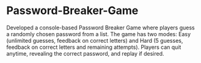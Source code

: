 # Password-Breaker-Game
Developed a console-based Password Breaker Game where players guess a randomly chosen password from a list. The game has two modes: Easy (unlimited guesses, feedback on correct letters) and Hard (5 guesses, feedback on correct letters and remaining attempts). Players can quit anytime, revealing the correct password, and replay if desired.
